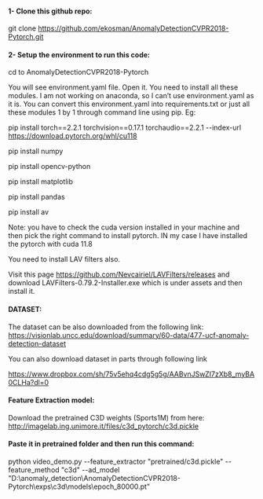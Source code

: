 
#### 1- Clone this github repo: 

git clone https://github.com/ekosman/AnomalyDetectionCVPR2018-Pytorch.git

#### 2- Setup the environment to run this code:

cd to AnomalyDetectionCVPR2018-Pytorch

You will see environment.yaml file. Open it. You need to install all these modules. I am not working on anaconda, so I can’t use environment.yaml as it is. You can convert this environment.yaml into requirements.txt or just all these modules 1 by 1 through command line using pip. Eg:

pip install torch==2.2.1 torchvision==0.17.1 torchaudio==2.2.1 --index-url https://download.pytorch.org/whl/cu118      

pip install numpy

pip install opencv-python

pip install matplotlib

pip install pandas 

pip install av

Note:  you have to check the cuda version installed in your machine and then pick the right command to install pytorch. IN my case I have installed the pytorch with cuda 11.8

You need to install LAV filters also. 

Visit this page https://github.com/Nevcairiel/LAVFilters/releases  and download LAVFilters-0.79.2-Installer.exe   which is under assets and then install it.


#### DATASET:

The dataset can be also downloaded from the following link: https://visionlab.uncc.edu/download/summary/60-data/477-ucf-anomaly-detection-dataset

You can also download dataset in parts through following link

https://www.dropbox.com/sh/75v5ehq4cdg5g5g/AABvnJSwZI7zXb8_myBA0CLHa?dl=0


#### Feature Extraction model:
Download the pretrained C3D weights (Sports1M) from here: http://imagelab.ing.unimore.it/files/c3d_pytorch/c3d.pickle

#### Paste it in pretrained folder and then run this command:

python video_demo.py --feature_extractor "pretrained/c3d.pickle" --feature_method "c3d" --ad_model "D:\\anomaly_detection\\AnomalyDetectionCVPR2018-Pytorch\\exps\\c3d\models\\epoch_80000.pt"

